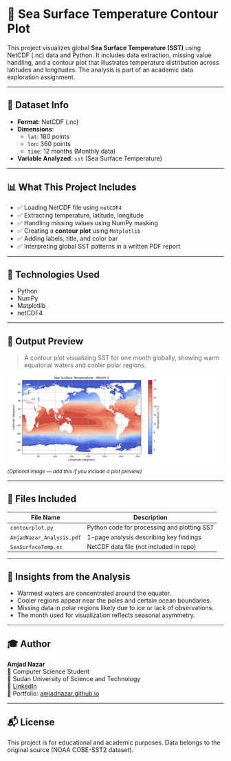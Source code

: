 # 🌊 Sea Surface Temperature Contour Plot

This project visualizes global **Sea Surface Temperature (SST)** using NetCDF (.nc) data and Python. It includes data extraction, missing value handling, and a contour plot that illustrates temperature distribution across latitudes and longitudes. The analysis is part of an academic data exploration assignment.

---

## 📂 Dataset Info

- **Format**: NetCDF (.nc)
- **Dimensions**:
  - `lat`: 180 points
  - `lon`: 360 points
  - `time`: 12 months (Monthly data)
- **Variable Analyzed**: `sst` (Sea Surface Temperature)

---

## 📊 What This Project Includes

- ✅ Loading NetCDF file using `netCDF4`
- ✅ Extracting temperature, latitude, longitude
- ✅ Handling missing values using NumPy masking
- ✅ Creating a **contour plot** using `Matplotlib`
- ✅ Adding labels, title, and color bar
- ✅ Interpreting global SST patterns in a written PDF report

---

## 🧪 Technologies Used

- Python
- NumPy
- Matplotlib
- netCDF4

---

## 📸 Output Preview

> A contour plot visualizing SST for one month globally, showing warm equatorial waters and cooler polar regions.

![SST Contour Example](contour_plot.png)  
<sub>*(Optional image — add this if you include a plot preview)*</sub>

---

## 📄 Files Included

| File Name                          | Description                                  |
|-----------------------------------|----------------------------------------------|
| `contourplot.py`                  | Python code for processing and plotting SST  |
| `AmjadNazar_Analysis.pdf`         | 1-page analysis describing key findings       |
| `SeaSurfaceTemp.nc`               | NetCDF data file (not included in repo)       |

---

## 📌 Insights from the Analysis

- Warmest waters are concentrated around the equator.
- Cooler regions appear near the poles and certain ocean boundaries.
- Missing data in polar regions likely due to ice or lack of observations.
- The month used for visualization reflects seasonal asymmetry.

---

## 🎓 Author

**Amjad Nazar**  
📘 Computer Science Student  
📍 Sudan University of Science and Technology  
🔗 [LinkedIn](https://www.linkedin.com/in/amjad-nazar)  
🧪 Portfolio: [amjadnazar.github.io](https://amjadnazar.github.io)

---

## 📬 License

This project is for educational and academic purposes. Data belongs to the original source (NOAA COBE-SST2 dataset).
